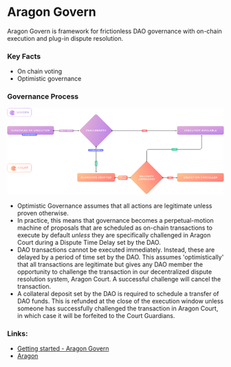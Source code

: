 # Aragon Govern

Aragon Govern is framework for frictionless DAO governance with on-chain execution and plug-in dispute resolution.

### **Key Facts**

- On chain voting
- Optimistic governance

### **Governance Process**

![Untitled](Aragon%20Govern%20c3fec09707e7457ea9c3ac206a8c9426/Untitled.png)

- Optimistic Governance assumes that all actions are legitimate unless proven otherwise.
- In practice, this means that governance becomes a perpetual-motion machine of proposals that are scheduled as on-chain transactions to execute by default *unless* they are specifically challenged in Aragon Court during a Dispute Time Delay set by the DAO.
- DAO transactions cannot be executed immediately. Instead, these are delayed by a period of time set by the DAO. This assumes 'optimistically' that all transactions are legitimate but gives any DAO member the opportunity to challenge the transaction in our decentralized dispute resolution system, Aragon Court. A successful challenge will cancel the transaction.
- A collateral deposit set by the DAO is required to schedule a transfer of DAO funds. This is refunded at the close of the execution window unless someone has successfully challenged the transaction in Aragon Court, in which case it will be forfeited to the Court Guardians.

### Links:

- [Getting started - Aragon Govern](https://docs.aragon.org/govern/docs/developers/getting-started)
- [Aragon](https://aragon.org/)